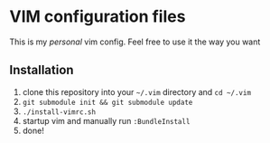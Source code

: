 # VIM configuration files

This is my *personal* vim config. Feel free to use it the way you want

## Installation

1. clone this repository into your `~/.vim` directory and `cd ~/.vim`
2. `git submodule init && git submodule update`
3. `./install-vimrc.sh`
4. startup vim and manually run `:BundleInstall`
5. done!
